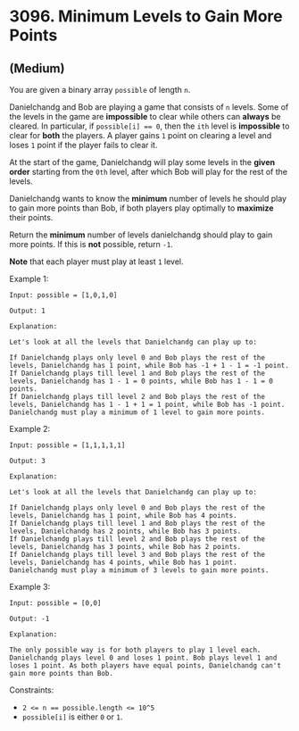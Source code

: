 # 3096. Minimum Levels to Gain More Points
## (Medium)

You are given a binary array `possible` of length `n`.

Danielchandg and Bob are playing a game that consists of `n` levels. Some of the levels in the game are **impossible** to clear while others can **always** be cleared. In particular, if `possible[i] == 0`, then the `ith` level is **impossible** to clear for **both** the players. A player gains `1` point on clearing a level and loses `1` point if the player fails to clear it.

At the start of the game, Danielchandg will play some levels in the **given order** starting from the `0th` level, after which Bob will play for the rest of the levels.

Danielchandg wants to know the **minimum** number of levels he should play to gain more points than Bob, if both players play optimally to **maximize** their points.

Return the **minimum** number of levels danielchandg should play to gain more points. If this is **not** possible, return `-1`.

**Note** that each player must play at least `1` level.

 

Example 1:

```
Input: possible = [1,0,1,0]

Output: 1

Explanation:

Let's look at all the levels that Danielchandg can play up to:

If Danielchandg plays only level 0 and Bob plays the rest of the levels, Danielchandg has 1 point, while Bob has -1 + 1 - 1 = -1 point.
If Danielchandg plays till level 1 and Bob plays the rest of the levels, Danielchandg has 1 - 1 = 0 points, while Bob has 1 - 1 = 0 points.
If Danielchandg plays till level 2 and Bob plays the rest of the levels, Danielchandg has 1 - 1 + 1 = 1 point, while Bob has -1 point.
Danielchandg must play a minimum of 1 level to gain more points.
```

Example 2:

```
Input: possible = [1,1,1,1,1]

Output: 3

Explanation:

Let's look at all the levels that Danielchandg can play up to:

If Danielchandg plays only level 0 and Bob plays the rest of the levels, Danielchandg has 1 point, while Bob has 4 points.
If Danielchandg plays till level 1 and Bob plays the rest of the levels, Danielchandg has 2 points, while Bob has 3 points.
If Danielchandg plays till level 2 and Bob plays the rest of the levels, Danielchandg has 3 points, while Bob has 2 points.
If Danielchandg plays till level 3 and Bob plays the rest of the levels, Danielchandg has 4 points, while Bob has 1 point.
Danielchandg must play a minimum of 3 levels to gain more points.
```

Example 3:

```
Input: possible = [0,0]

Output: -1

Explanation:

The only possible way is for both players to play 1 level each. Danielchandg plays level 0 and loses 1 point. Bob plays level 1 and loses 1 point. As both players have equal points, Danielchandg can't gain more points than Bob.
```
 

Constraints:

- `2 <= n == possible.length <= 10^5`
- `possible[i]` is either `0` or `1`.